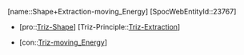 ﻿---
type: TrizContradiction
aliases:
- Shape+Extraction-moving_Energy
license: CC BY-SA 4.0
copyright: https://github.com/SpocWeb
IsDeleted: false
IsReadOnly: false
Confidential: public
tags: 
- Triz/Contradiction
---
[name::Shape+Extraction-moving_Energy]
[SpocWebEntityId::23767]
+ [pro::[Triz-Shape](tech/Triz/Parameter/Triz-Shape.md)]
[Triz-Principle::[Triz-Extraction](tech/Triz/Principle/Triz-Extraction.md)]
- [con::[Triz-moving_Energy](tech/Triz/Parameter/Triz-moving_Energy.md)]

